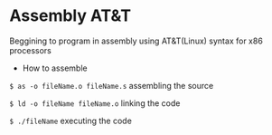 # Assembly AT&T

Beggining to program in assembly using AT&T(Linux) syntax for x86 processors

* How to assemble

`$ as -o fileName.o fileName.s`  assembling the source 

`$ ld -o fileName fileName.o` linking the code


`$ ./fileName` executing the code

